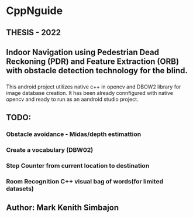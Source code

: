 # CppNguide
## THESIS - 2022
## Indoor Navigation using Pedestrian Dead Reckoning (PDR) and Feature Extraction (ORB) with obstacle detection technology for the blind. 
### 
This android project utilizes native c++ in opencv and DBOW2 library for image database creation.
It has been already connfigured with native opencv and ready to run as an aandroid studio project.
## TODO:
### Obstacle avoidance - Midas/depth estimattion
### Create a vocabulary (DBW02)
### Step Counter from current location to destination
### Room Recognition C++ visual bag of words(for limited datasets)
##
## Author: Mark Kenith Simbajon
